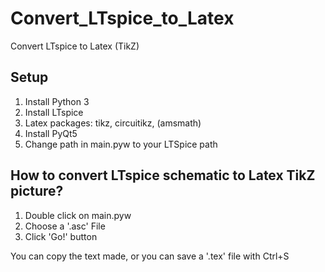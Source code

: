 # Convert_LTspice_to_Latex
Convert LTspice to Latex (TikZ)

## Setup
1. Install Python 3
2. Install LTspice
3. Latex packages: tikz, circuitikz, (amsmath)
4. Install PyQt5
5. Change path in main.pyw to your LTSpice path
 
## How to convert LTspice schematic to Latex TikZ picture?
1. Double click on main.pyw
2. Choose a '.asc' File
3. Click 'Go!' button

You can copy the text made, or you can save a '.tex' file with Ctrl+S
